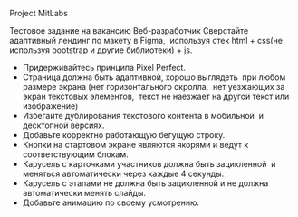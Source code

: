 Project MitLabs

Тестовое задание на вакансию Веб-разработчик
Сверстайте адаптивный лендинг по макету в Figma,  используя стек html + css(не используя bootstrap и другие библиотеки) + js.
 - Придерживайтесь принципа Pixel Perfect.
 - Страница должна быть адаптивной, хорошо выглядеть  при любом размере экрана (нет горизонтального скролла,  нет уезжающих за экран текстовых элементов,  текст не наезжает на другой 
 текст или изображение)
 - Избегайте дублирования текстового контента в мобильной  и десктопной версиях.
 - Добавьте корректно работающую бегущую строку.
 - Кнопки на стартовом экране являются якорями и ведут к соответствующим блокам.
 - Карусель с карточками участников должна быть зацикленной  и меняться автоматически через каждые 4 секунды.
 - Карусель с этапами не должна быть зацикленной и не должна  автоматически менять слайды.
 - Добавьте анимацию по своему усмотрению.
